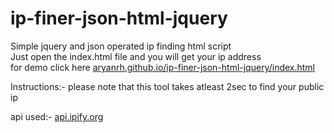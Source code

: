 # ip-finer-json-html-jquery
Simple jquery and json operated ip finding html script<br>
Just open the index.html file and you will get your ip address<br>
for demo click here <a href="https://aryanrh.github.io/ip-finer-json-html-jquery/index.html">aryanrh.github.io/ip-finer-json-html-jquery/index.html</a>

Instructions:-
please note that this tool takes atleast 2sec to find your public ip

api used:-
<a href='https://ipify.org/'>api.ipify.org</a>
